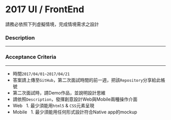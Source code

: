 # 2017 UI / FrontEnd
請務必依照下列虛擬情境，完成情境需求之設計
### Description
***


### Acceptance Criteria
***
- 時間`2017/04/01~2017/04/21`
- 答案請上傳至`GitHub`，第二次面試時間的前一週，把該`Repository`分享給此帳號
- 第二次面試時，請Demo作品，並說明設計思維
- 請依照`Description`，發揮創意設計Web與Mobile兩種操作介面
- Web
   1. 最少須能用`html5` & `CSS`元素呈現
- Mobile
   1. 最少須能用任何形式設計符合Native app的mockup


